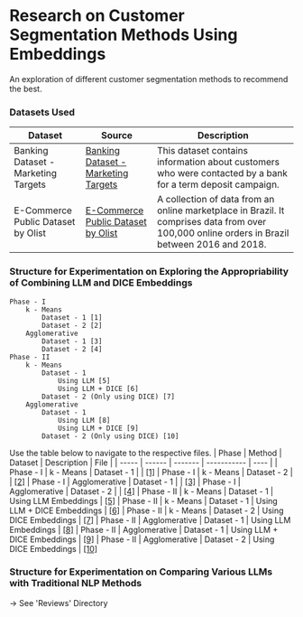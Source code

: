 # Research on Customer Segmentation Methods Using Embeddings
An exploration of different customer segmentation methods to recommend the best.

### Datasets Used

| Dataset | Source | Description |
| ------- | ------ |-------------|
| Banking Dataset - Marketing Targets  | [Banking Dataset - Marketing Targets](https://www.kaggle.com/datasets/prakharrathi25/banking-dataset-marketing-targets) | This dataset contains information about customers who were contacted by a bank for a term deposit campaign.
| E-Commerce Public Dataset by Olist | [E-Commerce Public Dataset by Olist](https://doi.org/10.34740/KAGGLE/DSV/195341) | A collection of data from an online marketplace in Brazil. It comprises data from over 100,000 online orders in Brazil between 2016 and 2018.



### Structure for Experimentation on Exploring the Appropriability of Combining LLM and DICE Embeddings

```
Phase - I
	k - Means
		Dataset - 1 [1]
		Dataset - 2 [2]
	Agglomerative
		Dataset - 1 [3]
		Dataset - 2 [4]
Phase - II
	k - Means
		Dataset - 1
			Using LLM [5]
			Using LLM + DICE [6]
		Dataset - 2 (Only using DICE) [7]
	Agglomerative
		Dataset - 1
			Using LLM [8]
			Using LLM + DICE [9]
		Dataset - 2 (Only using DICE) [10]
```
Use the table below to navigate to the respective files.
| Phase | Method | Dataset | Description | File |
| ----- | ------ | ------- | ----------- | ---- |
| Phase - I | k - Means | Dataset - 1 |  | [[1]](https://github.com/shamika-tissera/customer_segmentation_research/blob/main/%5B1%5D.ipynb)
| Phase - I | k - Means | Dataset - 2 |  | [[2]](https://github.com/shamika-tissera/customer_segmentation_research/blob/main/%5B2%5D.ipynb)
| Phase - I | Agglomerative | Dataset - 1 |  | [[3]](https://github.com/shamika-tissera/customer_segmentation_research/blob/main/%5B3%5D.ipynb)
| Phase - I | Agglomerative | Dataset - 2 |  | [[4]](https://github.com/shamika-tissera/customer_segmentation_research/blob/main/%5B4%5D.ipynb)
| Phase - II | k - Means | Dataset - 1 | Using LLM Embeddings | [[5]](https://github.com/shamika-tissera/customer_segmentation_research/blob/main/%5B5%5D.ipynb)
| Phase - II | k - Means | Dataset - 1 | Using LLM + DICE Embeddings | [[6]](https://github.com/shamika-tissera/customer_segmentation_research/blob/main/%5B6%5D.ipynb)
| Phase - II | k - Means | Dataset - 2 | Using DICE Embeddings | [[7]](https://github.com/shamika-tissera/customer_segmentation_research/blob/main/%5B7%2C%2010%5D.ipynb)
| Phase - II | Agglomerative | Dataset - 1 | Using LLM Embeddings | [[8]](https://github.com/shamika-tissera/customer_segmentation_research/blob/main/%5B8%5D.ipynb)
| Phase - II | Agglomerative | Dataset - 1 | Using LLM + DICE Embeddings | [[9]](https://github.com/shamika-tissera/customer_segmentation_research/blob/main/%5B9%5D.ipynb)
| Phase - II | Agglomerative | Dataset - 2 | Using DICE Embeddings | [[10]](https://github.com/shamika-tissera/customer_segmentation_research/blob/main/%5B7%2C%2010%5D.ipynb)

### Structure for Experimentation on Comparing Various LLMs with Traditional NLP Methods
-> See 'Reviews' Directory
